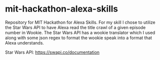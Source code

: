 # mit-hackathon-alexa-skills
Repository for MIT Hackathon for Alexa Skills.  For my skill I chose to utilize the Star Wars API to have Alexa read the title crawl of a given episode number in Wookie.  The Star Wars API has a wookie translator which I used along with some json regex to format the wookie speak into a format that Alexa understands.

Star Wars API: https://swapi.co/documentation
